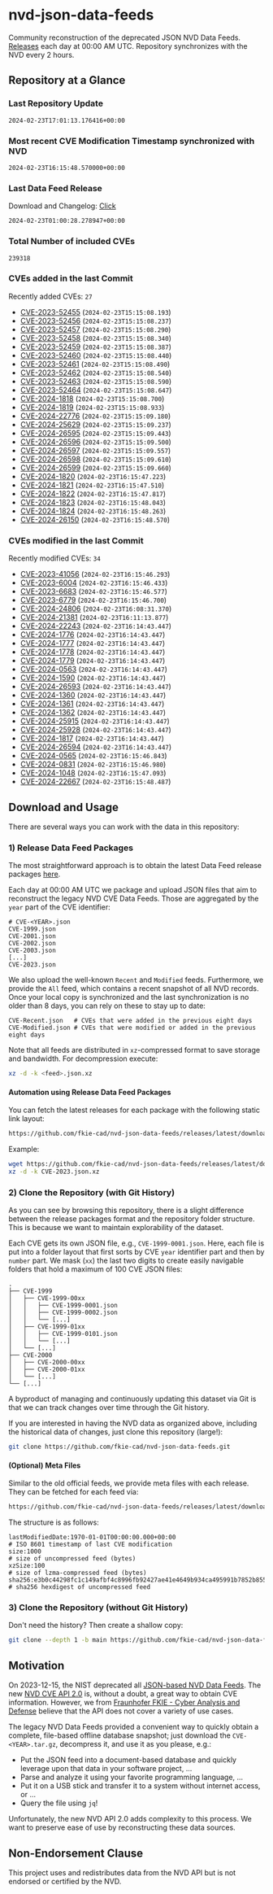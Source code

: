 # nvd-json-data-feeds

Community reconstruction of the deprecated JSON NVD Data Feeds. 
[Releases](https://github.com/fkie-cad/nvd-json-data-feeds/releases/latest) each day at 00:00 AM UTC.
Repository synchronizes with the NVD every 2 hours.

## Repository at a Glance

### Last Repository Update

```plain
2024-02-23T17:01:13.176416+00:00
```

### Most recent CVE Modification Timestamp synchronized with NVD

```plain
2024-02-23T16:15:48.570000+00:00
```

### Last Data Feed Release

Download and Changelog: [Click](https://github.com/fkie-cad/nvd-json-data-feeds/releases/latest)

```plain
2024-02-23T01:00:28.278947+00:00
```

### Total Number of included CVEs

```plain
239318
```

### CVEs added in the last Commit

Recently added CVEs: `27`

* [CVE-2023-52455](CVE-2023/CVE-2023-524xx/CVE-2023-52455.json) (`2024-02-23T15:15:08.193`)
* [CVE-2023-52456](CVE-2023/CVE-2023-524xx/CVE-2023-52456.json) (`2024-02-23T15:15:08.237`)
* [CVE-2023-52457](CVE-2023/CVE-2023-524xx/CVE-2023-52457.json) (`2024-02-23T15:15:08.290`)
* [CVE-2023-52458](CVE-2023/CVE-2023-524xx/CVE-2023-52458.json) (`2024-02-23T15:15:08.340`)
* [CVE-2023-52459](CVE-2023/CVE-2023-524xx/CVE-2023-52459.json) (`2024-02-23T15:15:08.387`)
* [CVE-2023-52460](CVE-2023/CVE-2023-524xx/CVE-2023-52460.json) (`2024-02-23T15:15:08.440`)
* [CVE-2023-52461](CVE-2023/CVE-2023-524xx/CVE-2023-52461.json) (`2024-02-23T15:15:08.490`)
* [CVE-2023-52462](CVE-2023/CVE-2023-524xx/CVE-2023-52462.json) (`2024-02-23T15:15:08.540`)
* [CVE-2023-52463](CVE-2023/CVE-2023-524xx/CVE-2023-52463.json) (`2024-02-23T15:15:08.590`)
* [CVE-2023-52464](CVE-2023/CVE-2023-524xx/CVE-2023-52464.json) (`2024-02-23T15:15:08.647`)
* [CVE-2024-1818](CVE-2024/CVE-2024-18xx/CVE-2024-1818.json) (`2024-02-23T15:15:08.700`)
* [CVE-2024-1819](CVE-2024/CVE-2024-18xx/CVE-2024-1819.json) (`2024-02-23T15:15:08.933`)
* [CVE-2024-22776](CVE-2024/CVE-2024-227xx/CVE-2024-22776.json) (`2024-02-23T15:15:09.180`)
* [CVE-2024-25629](CVE-2024/CVE-2024-256xx/CVE-2024-25629.json) (`2024-02-23T15:15:09.237`)
* [CVE-2024-26595](CVE-2024/CVE-2024-265xx/CVE-2024-26595.json) (`2024-02-23T15:15:09.443`)
* [CVE-2024-26596](CVE-2024/CVE-2024-265xx/CVE-2024-26596.json) (`2024-02-23T15:15:09.500`)
* [CVE-2024-26597](CVE-2024/CVE-2024-265xx/CVE-2024-26597.json) (`2024-02-23T15:15:09.557`)
* [CVE-2024-26598](CVE-2024/CVE-2024-265xx/CVE-2024-26598.json) (`2024-02-23T15:15:09.610`)
* [CVE-2024-26599](CVE-2024/CVE-2024-265xx/CVE-2024-26599.json) (`2024-02-23T15:15:09.660`)
* [CVE-2024-1820](CVE-2024/CVE-2024-18xx/CVE-2024-1820.json) (`2024-02-23T16:15:47.223`)
* [CVE-2024-1821](CVE-2024/CVE-2024-18xx/CVE-2024-1821.json) (`2024-02-23T16:15:47.510`)
* [CVE-2024-1822](CVE-2024/CVE-2024-18xx/CVE-2024-1822.json) (`2024-02-23T16:15:47.817`)
* [CVE-2024-1823](CVE-2024/CVE-2024-18xx/CVE-2024-1823.json) (`2024-02-23T16:15:48.043`)
* [CVE-2024-1824](CVE-2024/CVE-2024-18xx/CVE-2024-1824.json) (`2024-02-23T16:15:48.263`)
* [CVE-2024-26150](CVE-2024/CVE-2024-261xx/CVE-2024-26150.json) (`2024-02-23T16:15:48.570`)


### CVEs modified in the last Commit

Recently modified CVEs: `34`

* [CVE-2023-41056](CVE-2023/CVE-2023-410xx/CVE-2023-41056.json) (`2024-02-23T16:15:46.293`)
* [CVE-2023-6004](CVE-2023/CVE-2023-60xx/CVE-2023-6004.json) (`2024-02-23T16:15:46.433`)
* [CVE-2023-6683](CVE-2023/CVE-2023-66xx/CVE-2023-6683.json) (`2024-02-23T16:15:46.577`)
* [CVE-2023-6779](CVE-2023/CVE-2023-67xx/CVE-2023-6779.json) (`2024-02-23T16:15:46.700`)
* [CVE-2024-24806](CVE-2024/CVE-2024-248xx/CVE-2024-24806.json) (`2024-02-23T16:08:31.370`)
* [CVE-2024-21381](CVE-2024/CVE-2024-213xx/CVE-2024-21381.json) (`2024-02-23T16:11:13.877`)
* [CVE-2024-22243](CVE-2024/CVE-2024-222xx/CVE-2024-22243.json) (`2024-02-23T16:14:43.447`)
* [CVE-2024-1776](CVE-2024/CVE-2024-17xx/CVE-2024-1776.json) (`2024-02-23T16:14:43.447`)
* [CVE-2024-1777](CVE-2024/CVE-2024-17xx/CVE-2024-1777.json) (`2024-02-23T16:14:43.447`)
* [CVE-2024-1778](CVE-2024/CVE-2024-17xx/CVE-2024-1778.json) (`2024-02-23T16:14:43.447`)
* [CVE-2024-1779](CVE-2024/CVE-2024-17xx/CVE-2024-1779.json) (`2024-02-23T16:14:43.447`)
* [CVE-2024-0563](CVE-2024/CVE-2024-05xx/CVE-2024-0563.json) (`2024-02-23T16:14:43.447`)
* [CVE-2024-1590](CVE-2024/CVE-2024-15xx/CVE-2024-1590.json) (`2024-02-23T16:14:43.447`)
* [CVE-2024-26593](CVE-2024/CVE-2024-265xx/CVE-2024-26593.json) (`2024-02-23T16:14:43.447`)
* [CVE-2024-1360](CVE-2024/CVE-2024-13xx/CVE-2024-1360.json) (`2024-02-23T16:14:43.447`)
* [CVE-2024-1361](CVE-2024/CVE-2024-13xx/CVE-2024-1361.json) (`2024-02-23T16:14:43.447`)
* [CVE-2024-1362](CVE-2024/CVE-2024-13xx/CVE-2024-1362.json) (`2024-02-23T16:14:43.447`)
* [CVE-2024-25915](CVE-2024/CVE-2024-259xx/CVE-2024-25915.json) (`2024-02-23T16:14:43.447`)
* [CVE-2024-25928](CVE-2024/CVE-2024-259xx/CVE-2024-25928.json) (`2024-02-23T16:14:43.447`)
* [CVE-2024-1817](CVE-2024/CVE-2024-18xx/CVE-2024-1817.json) (`2024-02-23T16:14:43.447`)
* [CVE-2024-26594](CVE-2024/CVE-2024-265xx/CVE-2024-26594.json) (`2024-02-23T16:14:43.447`)
* [CVE-2024-0565](CVE-2024/CVE-2024-05xx/CVE-2024-0565.json) (`2024-02-23T16:15:46.843`)
* [CVE-2024-0831](CVE-2024/CVE-2024-08xx/CVE-2024-0831.json) (`2024-02-23T16:15:46.980`)
* [CVE-2024-1048](CVE-2024/CVE-2024-10xx/CVE-2024-1048.json) (`2024-02-23T16:15:47.093`)
* [CVE-2024-22667](CVE-2024/CVE-2024-226xx/CVE-2024-22667.json) (`2024-02-23T16:15:48.487`)


## Download and Usage

There are several ways you can work with the data in this repository:

### 1) Release Data Feed Packages

The most straightforward approach is to obtain the latest Data Feed release packages [here](https://github.com/fkie-cad/nvd-json-data-feeds/releases/latest).

Each day at 00:00 AM UTC we package and upload JSON files that aim to reconstruct the legacy NVD CVE Data Feeds.
Those are aggregated by the `year` part of the CVE identifier:

```
# CVE-<YEAR>.json
CVE-1999.json
CVE-2001.json
CVE-2002.json
CVE-2003.json
[...]
CVE-2023.json
```

We also upload the well-known `Recent` and `Modified` feeds.
Furthermore, we provide the `All` feed, which contains a recent snapshot of all NVD records.
Once your local copy is synchronized and the last synchronization is no older than 8 days, you can rely on these to stay up to date:

```plain
CVE-Recent.json   # CVEs that were added in the previous eight days
CVE-Modified.json # CVEs that were modified or added in the previous eight days
```

Note that all feeds are distributed in `xz`-compressed format to save storage and bandwidth.
For decompression execute:

```sh
xz -d -k <feed>.json.xz
```


#### Automation using Release Data Feed Packages

You can fetch the latest releases for each package with the following static link layout:

```sh
https://github.com/fkie-cad/nvd-json-data-feeds/releases/latest/download/CVE-<YEAR>.json.xz
```

Example:

```sh
wget https://github.com/fkie-cad/nvd-json-data-feeds/releases/latest/download/CVE-2023.json.xz
xz -d -k CVE-2023.json.xz
```



### 2) Clone the Repository (with Git History)

As you can see by browsing this repository, there is a slight difference between the release packages format and the repository folder structure.
This is because we want to maintain explorability of the dataset.

Each CVE gets its own JSON file, e.g., `CVE-1999-0001.json`.
Here, each file is put into a folder layout that first sorts by CVE `year` identifier part and then by `number` part.
We mask (`xx`) the last two digits to create easily navigable folders that hold a maximum of 100 CVE JSON files:

```plain
.
├── CVE-1999
│   ├── CVE-1999-00xx
│   │   ├── CVE-1999-0001.json
│   │   ├── CVE-1999-0002.json
│   │   └── [...]
│   ├── CVE-1999-01xx
│   │   ├── CVE-1999-0101.json
│   │   └── [...]
│   └── [...]
├── CVE-2000
│   ├── CVE-2000-00xx
│   ├── CVE-2000-01xx
│   └── [...]
└── [...]
```

A byproduct of managing and continuously updating this dataset via Git is that we can track changes over time through the Git history.

If you are interested in having the NVD data as organized above, including the historical data of changes, just clone this repository (large!):

```sh
git clone https://github.com/fkie-cad/nvd-json-data-feeds.git
```

#### (Optional) Meta Files

Similar to the old official feeds, we provide meta files with each release. They can be fetched for each feed via:

```sh
https://github.com/fkie-cad/nvd-json-data-feeds/releases/latest/download/CVE-<YEAR>.meta
```

The structure is as follows:

```plain
lastModifiedDate:1970-01-01T00:00:00.000+00:00                          # ISO 8601 timestamp of last CVE modification
size:1000                                                               # size of uncompressed feed (bytes)
xzSize:100                                                              # size of lzma-compressed feed (bytes)
sha256:e3b0c44298fc1c149afbf4c8996fb92427ae41e4649b934ca495991b7852b855 # sha256 hexdigest of uncompressed feed
```


### 3) Clone the Repository (without Git History)

Don't need the history? Then create a shallow copy:

```sh
git clone --depth 1 -b main https://github.com/fkie-cad/nvd-json-data-feeds.git
```

## Motivation

On 2023-12-15, the NIST deprecated all [JSON-based NVD Data Feeds](https://nvd.nist.gov/vuln/data-feeds#divRetirementBanner-1).
The new [NVD CVE API 2.0](https://nvd.nist.gov/developers/vulnerabilities) is, without a doubt, a great way to obtain CVE information.
However, we from [Fraunhofer FKIE - Cyber Analysis and Defense](https://www.fkie.fraunhofer.de/en/departments/cad.html) believe that the API does not cover a variety of use cases.

The legacy NVD Data Feeds provided a convenient way to quickly obtain a complete, file-based offline database snapshot; just download the `CVE-<YEAR>.tar.gz`, decompress it, and use it as you please, e.g.:

* Put the JSON feed into a document-based database and quickly leverage upon that data in your software project, ...
* Parse and analyze it using your favorite programming language, ...
* Put it on a USB stick and transfer it to a system without internet access, or ...
* Query the file using `jq`!

Unfortunately, the new NVD API 2.0 adds complexity to this process.
We want to preserve ease of use by reconstructing these data sources.

## Non-Endorsement Clause

This project uses and redistributes data from the NVD API but is not endorsed or certified by the NVD.